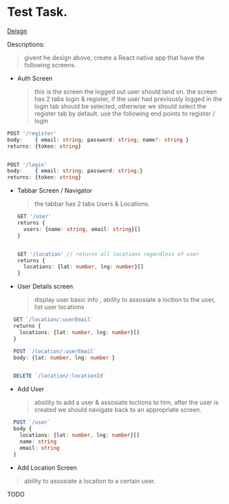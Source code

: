 # Test Task.

[Deisgn](http://excalidraw.com/#json=Tu34V3HojSdeexHCxoWQ4,w_fLIP95jjEQ1JnjtnACCQ)

Descriptions:

> givent he design above, create a React native app that have the following screens.

- Auth Screen
  > this is the screen the logged out user should land on. the screen has 2 tabs login & register, if the user had previously logged in the login tab should be selected, otherwise we should select the register tab by default. use the following end points to register / login

```ts
POST '/register'
body:    { email: string; password: string; name?: string }
returns: {token: string}


POST '/login'
body:    { email: string; password: string;}
returns: {token: string}
```

- Tabbar Screen / Navigator

  > the tabbar has 2 tabs Users & Locations.

  ```ts
  GET '/user'
  returns {
    users: {name: string, email: string}[]
  }


  GET '/location' // returns all locations regardless of user
  returns {
    locations: {lat: number, lng: number}[]
  }
  ```

- User Details screen
  > display user basic info , ability to assosiate a loction to the user, list user locations

```ts
  GET `/location/:userEmail`
  returns {
    locations: {lat: number, lng: number}[]
  }

  POST `/location/:userEmail`
  body: {lat: number, lng: number }


  DELETE `/location/:locationId`
```

- Add User
  > absility to add a user & assosiate loctions to him, after the user is created we should navigate back to an appropriate screen.

```ts
  POST `/user`
  body {
    locations: {lat: number, lng: number}[]
    name: string
    email: string
  }
```


- Add Location Screen
> ability to assosiate a location to a certain user.

TODO
